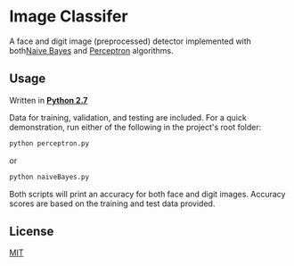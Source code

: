 # Image Classifer
A face and digit image (preprocessed) detector implemented with both[Naive Bayes](**https://en.wikipedia.org/wiki/Naive_Bayes_classifier**) and [Perceptron](**https://en.wikipedia.org/wiki/Perceptron**) algorithms.


## Usage
Written in [**Python 2.7**](https://www.python.org/download/releases/2.7/)

Data for training, validation, and testing are included. For a quick demonstration, run either of the following in the project's root folder:

```python
python perceptron.py
```
or 

```python
python naiveBayes.py
```
Both scripts will print an accuracy for both face and digit images. Accuracy scores are based on the training and test data provided.



## License
[MIT](https://choosealicense.com/licenses/mit/)
